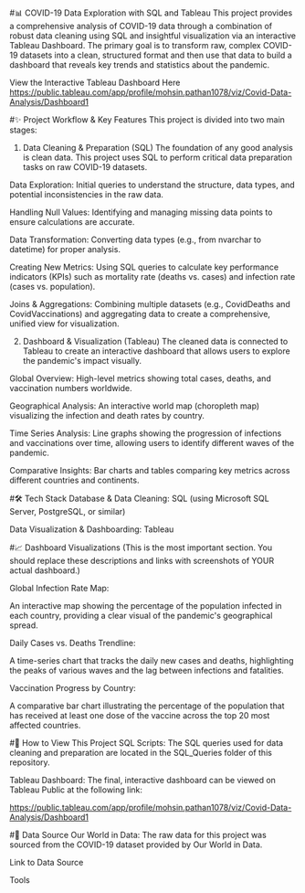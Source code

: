#📊 COVID-19 Data Exploration with SQL and Tableau
This project provides a comprehensive analysis of COVID-19 data through a combination of robust data cleaning using SQL and insightful visualization via an interactive Tableau Dashboard. The primary goal is to transform raw, complex COVID-19 datasets into a clean, structured format and then use that data to build a dashboard that reveals key trends and statistics about the pandemic.

View the Interactive Tableau Dashboard Here
https://public.tableau.com/app/profile/mohsin.pathan1078/viz/Covid-Data-Analysis/Dashboard1

#✨ Project Workflow & Key Features
This project is divided into two main stages:

1. Data Cleaning & Preparation (SQL)
The foundation of any good analysis is clean data. This project uses SQL to perform critical data preparation tasks on raw COVID-19 datasets.

Data Exploration: Initial queries to understand the structure, data types, and potential inconsistencies in the raw data.

Handling Null Values: Identifying and managing missing data points to ensure calculations are accurate.

Data Transformation: Converting data types (e.g., from nvarchar to datetime) for proper analysis.

Creating New Metrics: Using SQL queries to calculate key performance indicators (KPIs) such as mortality rate (deaths vs. cases) and infection rate (cases vs. population).

Joins & Aggregations: Combining multiple datasets (e.g., CovidDeaths and CovidVaccinations) and aggregating data to create a comprehensive, unified view for visualization.

2. Dashboard & Visualization (Tableau)
The cleaned data is connected to Tableau to create an interactive dashboard that allows users to explore the pandemic's impact visually.

Global Overview: High-level metrics showing total cases, deaths, and vaccination numbers worldwide.

Geographical Analysis: An interactive world map (choropleth map) visualizing the infection and death rates by country.

Time Series Analysis: Line graphs showing the progression of infections and vaccinations over time, allowing users to identify different waves of the pandemic.

Comparative Insights: Bar charts and tables comparing key metrics across different countries and continents.

#🛠️ Tech Stack
Database & Data Cleaning: SQL (using Microsoft SQL Server, PostgreSQL, or similar)

Data Visualization & Dashboarding: Tableau

#📈 Dashboard Visualizations
(This is the most important section. You should replace these descriptions and links with screenshots of YOUR actual dashboard.)

Global Infection Rate Map:

An interactive map showing the percentage of the population infected in each country, providing a clear visual of the pandemic's geographical spread.

Daily Cases vs. Deaths Trendline:

A time-series chart that tracks the daily new cases and deaths, highlighting the peaks of various waves and the lag between infections and fatalities.

Vaccination Progress by Country:

A comparative bar chart illustrating the percentage of the population that has received at least one dose of the vaccine across the top 20 most affected countries.

#🚀 How to View This Project
SQL Scripts: The SQL queries used for data cleaning and preparation are located in the SQL_Queries folder of this repository.

Tableau Dashboard: The final, interactive dashboard can be viewed on Tableau Public at the following link:

https://public.tableau.com/app/profile/mohsin.pathan1078/viz/Covid-Data-Analysis/Dashboard1

#📄 Data Source
Our World in Data: The raw data for this project was sourced from the COVID-19 dataset provided by Our World in Data.

Link to Data Source












Tools

